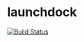 # launchdock
[![Build Status](https://travis-ci.org/candycandycandy/launchdock.svg?branch=master)](https://travis-ci.org/candycandycandy/launchdock)
